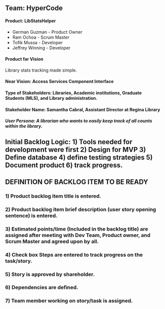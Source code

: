## Team: HyperCode

#### Product: LibStatsHelper

- German Guzman - Product Owner
- Ram Ochoa - Scrum Master
- Tofik Mussa - Developer
- Jeffrey Winning - Developer

#### Product far Vision

Library stats tracking made simple.
#### Near Vision: Access Services Component Interface
#### Type of Stakeholders: Libraries, Academic institutions, Graduate Students (MLS), and Library administration.
#### Stakeholder Name: Samantha Cabral, Assistant Director at Regina Library 
##### User Persona: A librarian who wants to easily keep track of all counts within the library.

## Initial Backlog Logic: 1) Tools needed for development were first 2) Design for MVP 3) Define database 4) define testing strategies 5) Document product 6) track progress. 


## DEFINITION OF BACKLOG ITEM TO BE READY

### 1) Product backlog item title is entered.
### 2) Product backlog item brief description (user story opening sentence) is entered.
### 3) Estimated points/time (Included in the backlog title) are assigned after meeting with Dev Team, Product owner, and Scrum Master and agreed upon by all.
### 4) Check box Steps are entered to track progress on the task/story.
### 5) Story is approved by shareholder. 
### 6) Dependencies are defined.
### 7) Team member working on story/task is assigned.

